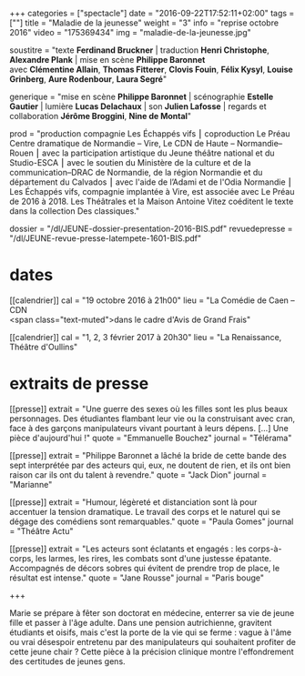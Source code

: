 +++
categories = ["spectacle"]
date = "2016-09-22T17:52:11+02:00"
tags = [""]
title = "Maladie de la jeunesse"
weight = "3"
info = "reprise octobre 2016"
video = "175369434"
img = "maladie-de-la-jeunesse.jpg"

soustitre = "texte __Ferdinand Bruckner__ | traduction __Henri Christophe__, __Alexandre Plank__ | mise en scène __Philippe Baronnet__<br>avec __Clémentine Allain__, __Thomas Fitterer__, __Clovis Fouin__, __Félix Kysyl__, __Louise Grinberg__, __Aure Rodenbour__, __Laura Segré__"

generique = "mise en scène __Philippe Baronnet__ | scénographie __Estelle Gautier__ | lumière __Lucas Delachaux__ | son __Julien Lafosse__ | regards et collaboration __Jérôme Broggini__, __Nine de Montal__"

prod = "production compagnie Les Échappés vifs ⎮ coproduction Le Préau Centre dramatique de Normandie – Vire, Le CDN de Haute – Normandie–Rouen ⎮ avec la participation artistique du Jeune théâtre national et du Studio-ESCA ⎮ avec le soutien du Ministère de la culture et de la communication–DRAC de Normandie, de la région Normandie et du département du Calvados ⎮ avec l'aide de l’Adami et de l'Odia Normandie ⎮ Les Échappés vifs, compagnie implantée à Vire, est associée avec Le Préau de 2016 à 2018. Les Théâtrales et la Maison Antoine Vitez coéditent le texte dans la collection Des classiques."

dossier = "/dl/JEUNE-dossier-presentation-2016-BIS.pdf"
revuedepresse = "/dl/JEUNE-revue-presse-latempete-1601-BIS.pdf"

# dates
[[calendrier]]
  cal = "19 octobre 2016 à 21h00"
  lieu = "La Comédie de Caen – CDN<br><span class=\"text-muted\">dans le cadre d'Avis de Grand Frais</span>"

[[calendrier]]
  cal = "1, 2, 3 février 2017 à 20h30"
  lieu = "La Renaissance, Théâtre d'Oullins"

# extraits de presse
[[presse]]
  extrait = "Une guerre des sexes où les filles sont les plus beaux personnages. Des étudiantes flambant leur vie ou la construisant avec cran, face à des garçons manipulateurs vivant pourtant à leurs dépens. […] Une pièce d'aujourd'hui !"
  quote = "Emmanuelle Bouchez"
  journal = "Télérama"

[[presse]]
  extrait = "Philippe Baronnet a lâché la bride de cette bande des sept interprétée par des acteurs qui, eux, ne doutent de rien, et ils ont bien raison car ils ont du talent à revendre."
  quote = "Jack Dion"
  journal = "Marianne"

[[presse]]
  extrait = "Humour, légèreté et distanciation sont là pour accentuer la tension dramatique. Le travail des corps et le naturel qui se dégage des comédiens sont remarquables."
  quote = "Paula Gomes"
  journal = "Théâtre Actu"

[[presse]]
  extrait = "Les acteurs sont éclatants et engagés : les corps-à-corps, les larmes, les rires, les combats sont d'une justesse épatante. Accompagnés de décors sobres qui évitent de prendre trop de place, le résultat est intense."
  quote = "Jane Rousse"
  journal = "Paris bouge"

+++

Marie se prépare à fêter son doctorat en médecine, enterrer sa vie de jeune fille et passer à l'âge adulte. Dans une pension autrichienne, gravitent étudiants et oisifs, mais c'est la porte de la vie qui se ferme : vague à l'âme ou vrai désespoir entretenu par des manipulateurs qui souhaitent profiter de cette jeune chair ? Cette pièce à la précision clinique montre l'effondrement des certitudes de jeunes gens.
